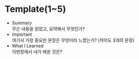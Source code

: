 # Template(1~5)

- Summary  
  무슨 내용을 읽었고, 요약해서 무엇인가?
- Important  
  여기서 가장 중요한 문장은 무엇이라 느꼈는가?
  (적어도 3개의 문장)
- What I Learned  
  이번장에서 내가 배운 것은?
